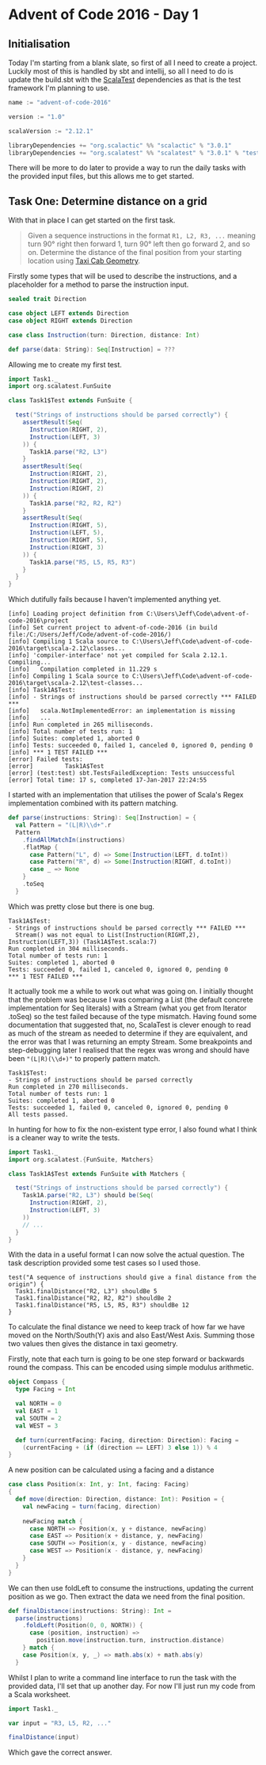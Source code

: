 # Advent of Code 2016 - Day 1

## Initialisation

Today I'm starting from a blank slate, so first of all I need to create a 
project. Luckily most of this is handled by sbt and intellij, so all I need 
to do is update the build.sbt with the [ScalaTest](http://scalatest.org) 
dependencies as that is the test framework I'm planning to use.
 
```scala
name := "advent-of-code-2016"

version := "1.0"

scalaVersion := "2.12.1"

libraryDependencies += "org.scalactic" %% "scalactic" % "3.0.1"
libraryDependencies += "org.scalatest" %% "scalatest" % "3.0.1" % "test"
```

There will be more to do later to provide a way to run the daily tasks with 
the provided input files, but this allows me to get started. 

## Task One: Determine distance on a grid

With that in place I can get started on the first task.

> Given a sequence instructions in the format `R1, L2, R3, ...` meaning turn 
> 90&deg; right then forward 1, turn 90&deg; left then go forward 2, and so on. 
> Determine the distance of the final position from your starting location 
> using [Taxi Cab Geometry](https://en.wikipedia.org/wiki/Taxicab_geometry).

Firstly some types that will be used to describe the instructions, and a 
placeholder for a method to parse the instruction input.

```scala
sealed trait Direction

case object LEFT extends Direction
case object RIGHT extends Direction

case class Instruction(turn: Direction, distance: Int)

def parse(data: String): Seq[Instruction] = ???
```

Allowing me to create my first test.

```scala
import Task1._
import org.scalatest.FunSuite

class Task1$Test extends FunSuite {

  test("Strings of instructions should be parsed correctly") {
    assertResult(Seq(
      Instruction(RIGHT, 2),
      Instruction(LEFT, 3)
    )) {
      Task1A.parse("R2, L3")
    }
    assertResult(Seq(
      Instruction(RIGHT, 2),
      Instruction(RIGHT, 2),
      Instruction(RIGHT, 2)
    )) {
      Task1A.parse("R2, R2, R2")
    }
    assertResult(Seq(
      Instruction(RIGHT, 5),
      Instruction(LEFT, 5),
      Instruction(RIGHT, 5),
      Instruction(RIGHT, 3)
    )) {
      Task1A.parse("R5, L5, R5, R3")
    }
  }
}
```

Which dutifully fails because I haven't implemented anything yet.

```
[info] Loading project definition from C:\Users\Jeff\Code\advent-of-code-2016\project
[info] Set current project to advent-of-code-2016 (in build file:/C:/Users/Jeff/Code/advent-of-code-2016/)
[info] Compiling 1 Scala source to C:\Users\Jeff\Code\advent-of-code-2016\target\scala-2.12\classes...
[info] 'compiler-interface' not yet compiled for Scala 2.12.1. Compiling...
[info]   Compilation completed in 11.229 s
[info] Compiling 1 Scala source to C:\Users\Jeff\Code\advent-of-code-2016\target\scala-2.12\test-classes...
[info] Task1A$Test:
[info] - Strings of instructions should be parsed correctly *** FAILED ***
[info]   scala.NotImplementedError: an implementation is missing
[info]   ...
[info] Run completed in 265 milliseconds.
[info] Total number of tests run: 1
[info] Suites: completed 1, aborted 0
[info] Tests: succeeded 0, failed 1, canceled 0, ignored 0, pending 0
[info] *** 1 TEST FAILED ***
[error] Failed tests:
[error]         Task1A$Test
[error] (test:test) sbt.TestsFailedException: Tests unsuccessful
[error] Total time: 17 s, completed 17-Jan-2017 22:24:55
```

I started with an implementation that utilises the power of Scala's 
Regex implementation combined with its pattern matching.

```scala
def parse(instructions: String): Seq[Instruction] = {
  val Pattern = "(L|R)\\d+".r
  Pattern
    .findAllMatchIn(instructions)
    .flatMap {
      case Pattern("L", d) => Some(Instruction(LEFT, d.toInt))
      case Pattern("R", d) => Some(Instruction(RIGHT, d.toInt))
      case _ => None
    }
    .toSeq
  }
```

Which was pretty close but there is one bug. 

```
Task1A$Test:
- Strings of instructions should be parsed correctly *** FAILED ***
  Stream() was not equal to List(Instruction(RIGHT,2), Instruction(LEFT,3)) (Task1A$Test.scala:7)
Run completed in 304 milliseconds.
Total number of tests run: 1
Suites: completed 1, aborted 0
Tests: succeeded 0, failed 1, canceled 0, ignored 0, pending 0
*** 1 TEST FAILED ***
```

It actually took me a while to work out what was going on. I initially thought 
that the problem was because I was comparing a List (the default concrete 
implementation for Seq literals) with a Stream (what you get from Iterator
.toSeq) so the test failed because of the type mismatch. Having found some 
documentation that suggested that, no, ScalaTest is clever enough to read as 
much of the stream as needed to determine if they are equivalent, and the 
error was that I was returning an empty Stream. Some breakpoints and 
step-debugging later I realised that the regex was wrong and should have been 
`"(L|R)(\\d+)"` to properly pattern match.

```
Task1$Test:
- Strings of instructions should be parsed correctly
Run completed in 270 milliseconds.
Total number of tests run: 1
Suites: completed 1, aborted 0
Tests: succeeded 1, failed 0, canceled 0, ignored 0, pending 0
All tests passed.
```

In hunting for how to fix the non-existent type error, I also found what I 
think is a cleaner way to write the tests.

```scala
import Task1._
import org.scalatest.{FunSuite, Matchers}

class Task1A$Test extends FunSuite with Matchers {

  test("Strings of instructions should be parsed correctly") {
    Task1A.parse("R2, L3") should be(Seq(
      Instruction(RIGHT, 2),
      Instruction(LEFT, 3)
    ))
    // ...
  }
}
```

With the data in a useful format I can now solve the actual question. The 
task description provided some test cases so I used those.

```
test("A sequence of instructions should give a final distance from the origin") {
  Task1.finalDistance("R2, L3") shouldBe 5
  Task1.finalDistance("R2, R2, R2") shouldBe 2
  Task1.finalDistance("R5, L5, R5, R3") shouldBe 12
}
```

To calculate the final distance we need to keep track of how far we have 
moved on the North/South(Y) axis and also East/West Axis. Summing those two 
values then gives the distance in taxi geometry. 

Firstly, note that each turn is going to be one step forward or backwards 
round the compass. This can be encoded using simple modulus arithmetic.

```scala
object Compass {
  type Facing = Int

  val NORTH = 0
  val EAST = 1
  val SOUTH = 2
  val WEST = 3

  def turn(currentFacing: Facing, direction: Direction): Facing =
    (currentFacing + (if (direction == LEFT) 3 else 1)) % 4
}
```

A new position can be calculated using a facing and a distance 

```scala
case class Position(x: Int, y: Int, facing: Facing)
{
  def move(direction: Direction, distance: Int): Position = {
    val newFacing = turn(facing, direction)
    
    newFacing match {
      case NORTH => Position(x, y + distance, newFacing)
      case EAST => Position(x + distance, y, newFacing)
      case SOUTH => Position(x, y - distance, newFacing)
      case WEST => Position(x - distance, y, newFacing)
    }
  }
}
```

We can then use foldLeft to consume the instructions, updating the current 
position as we go. Then extract the data we need from the final position.

```scala
def finalDistance(instructions: String): Int =
  parse(instructions)
    .foldLeft(Position(0, 0, NORTH)) {
      case (position, instruction) =>
        position.move(instruction.turn, instruction.distance)
    } match {
    case Position(x, y, _) => math.abs(x) + math.abs(y)
  }
```

Whilst I plan to write a command line interface to run the task with the 
provided data, I'll set that up another day. For now I'll just run my code 
from a Scala worksheet.

````scala
import Task1._

var input = "R3, L5, R2, ..."

finalDistance(input)
````

Which gave the correct answer.

